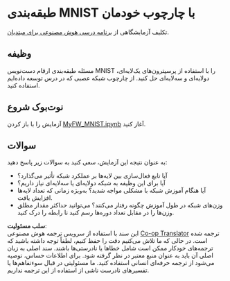 <!--
CO_OP_TRANSLATOR_METADATA:
{
  "original_hash": "48fdd704d483e19bc3d7464074c9fcbe",
  "translation_date": "2025-08-24T10:40:52+00:00",
  "source_file": "lessons/3-NeuralNetworks/04-OwnFramework/lab/README.md",
  "language_code": "fa"
}
-->
# طبقه‌بندی MNIST با چارچوب خودمان

تکلیف آزمایشگاهی از [برنامه درسی هوش مصنوعی برای مبتدیان](https://github.com/microsoft/ai-for-beginners).

## وظیفه

مسئله طبقه‌بندی ارقام دست‌نویس MNIST را با استفاده از پرسپترون‌های یک‌لایه‌ای، دو‌لایه‌ای و سه‌لایه‌ای حل کنید. از چارچوب شبکه عصبی که در درس توسعه داده‌ایم استفاده کنید.

## نوت‌بوک شروع

آزمایش را با باز کردن [MyFW_MNIST.ipynb](../../../../../../lessons/3-NeuralNetworks/04-OwnFramework/lab/MyFW_MNIST.ipynb) آغاز کنید.

## سوالات

به عنوان نتیجه این آزمایش، سعی کنید به سوالات زیر پاسخ دهید:

- آیا تابع فعال‌سازی بین لایه‌ها بر عملکرد شبکه تأثیر می‌گذارد؟
- آیا برای این وظیفه به شبکه دو‌لایه‌ای یا سه‌لایه‌ای نیاز داریم؟
- آیا هنگام آموزش شبکه با مشکلی مواجه شدید؟ به‌ویژه زمانی که تعداد لایه‌ها افزایش یافت.
- وزن‌های شبکه در طول آموزش چگونه رفتار می‌کنند؟ می‌توانید حداکثر مقدار مطلق وزن‌ها را در مقابل تعداد دوره‌ها رسم کنید تا رابطه را درک کنید.

**سلب مسئولیت**:  
این سند با استفاده از سرویس ترجمه هوش مصنوعی [Co-op Translator](https://github.com/Azure/co-op-translator) ترجمه شده است. در حالی که ما تلاش می‌کنیم دقت را حفظ کنیم، لطفاً توجه داشته باشید که ترجمه‌های خودکار ممکن است شامل خطاها یا نادرستی‌ها باشند. سند اصلی به زبان اصلی آن باید به عنوان منبع معتبر در نظر گرفته شود. برای اطلاعات حساس، توصیه می‌شود از ترجمه حرفه‌ای انسانی استفاده کنید. ما مسئولیتی در قبال سوءتفاهم‌ها یا تفسیرهای نادرست ناشی از استفاده از این ترجمه نداریم.